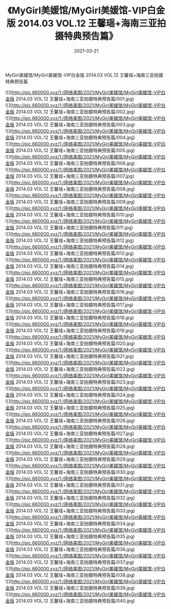 ﻿---
layout: post
title:  《MyGirl美媛馆/MyGirl美媛馆-VIP白金版 2014.03 VOL.12 王馨瑶+海南三亚拍摄特典预告篇》
date:   2021-03-21
img: http://pic.660000.xyz/1:/网络美图/2021/MyGirl美媛馆/MyGirl美媛馆-VIP白金版 2014.03 VOL.12 王馨瑶+海南三亚拍摄特典预告篇/000.jpg
categories: [美女, 清纯, 唯美]
---

MyGirl美媛馆/MyGirl美媛馆-VIP白金版 2014.03 VOL.12 王馨瑶+海南三亚拍摄特典预告篇

 ![](http://pic.660000.xyz/1:/网络美图/2021/MyGirl美媛馆/MyGirl美媛馆-VIP白金版 2014.03 VOL.12 王馨瑶+海南三亚拍摄特典预告篇/001.jpg) <br>![](http://pic.660000.xyz/1:/网络美图/2021/MyGirl美媛馆/MyGirl美媛馆-VIP白金版 2014.03 VOL.12 王馨瑶+海南三亚拍摄特典预告篇/002.jpg) <br>![](http://pic.660000.xyz/1:/网络美图/2021/MyGirl美媛馆/MyGirl美媛馆-VIP白金版 2014.03 VOL.12 王馨瑶+海南三亚拍摄特典预告篇/003.jpg) <br>![](http://pic.660000.xyz/1:/网络美图/2021/MyGirl美媛馆/MyGirl美媛馆-VIP白金版 2014.03 VOL.12 王馨瑶+海南三亚拍摄特典预告篇/004.jpg) <br>![](http://pic.660000.xyz/1:/网络美图/2021/MyGirl美媛馆/MyGirl美媛馆-VIP白金版 2014.03 VOL.12 王馨瑶+海南三亚拍摄特典预告篇/005.jpg) <br>![](http://pic.660000.xyz/1:/网络美图/2021/MyGirl美媛馆/MyGirl美媛馆-VIP白金版 2014.03 VOL.12 王馨瑶+海南三亚拍摄特典预告篇/006.jpg) <br>![](http://pic.660000.xyz/1:/网络美图/2021/MyGirl美媛馆/MyGirl美媛馆-VIP白金版 2014.03 VOL.12 王馨瑶+海南三亚拍摄特典预告篇/007.jpg) <br>![](http://pic.660000.xyz/1:/网络美图/2021/MyGirl美媛馆/MyGirl美媛馆-VIP白金版 2014.03 VOL.12 王馨瑶+海南三亚拍摄特典预告篇/008.jpg) <br>![](http://pic.660000.xyz/1:/网络美图/2021/MyGirl美媛馆/MyGirl美媛馆-VIP白金版 2014.03 VOL.12 王馨瑶+海南三亚拍摄特典预告篇/009.jpg) <br>![](http://pic.660000.xyz/1:/网络美图/2021/MyGirl美媛馆/MyGirl美媛馆-VIP白金版 2014.03 VOL.12 王馨瑶+海南三亚拍摄特典预告篇/010.jpg) <br>![](http://pic.660000.xyz/1:/网络美图/2021/MyGirl美媛馆/MyGirl美媛馆-VIP白金版 2014.03 VOL.12 王馨瑶+海南三亚拍摄特典预告篇/011.jpg) <br>![](http://pic.660000.xyz/1:/网络美图/2021/MyGirl美媛馆/MyGirl美媛馆-VIP白金版 2014.03 VOL.12 王馨瑶+海南三亚拍摄特典预告篇/012.jpg) <br>![](http://pic.660000.xyz/1:/网络美图/2021/MyGirl美媛馆/MyGirl美媛馆-VIP白金版 2014.03 VOL.12 王馨瑶+海南三亚拍摄特典预告篇/013.jpg) <br>![](http://pic.660000.xyz/1:/网络美图/2021/MyGirl美媛馆/MyGirl美媛馆-VIP白金版 2014.03 VOL.12 王馨瑶+海南三亚拍摄特典预告篇/014.jpg) <br>![](http://pic.660000.xyz/1:/网络美图/2021/MyGirl美媛馆/MyGirl美媛馆-VIP白金版 2014.03 VOL.12 王馨瑶+海南三亚拍摄特典预告篇/015.jpg) <br>![](http://pic.660000.xyz/1:/网络美图/2021/MyGirl美媛馆/MyGirl美媛馆-VIP白金版 2014.03 VOL.12 王馨瑶+海南三亚拍摄特典预告篇/016.jpg) <br>![](http://pic.660000.xyz/1:/网络美图/2021/MyGirl美媛馆/MyGirl美媛馆-VIP白金版 2014.03 VOL.12 王馨瑶+海南三亚拍摄特典预告篇/017.jpg) <br>![](http://pic.660000.xyz/1:/网络美图/2021/MyGirl美媛馆/MyGirl美媛馆-VIP白金版 2014.03 VOL.12 王馨瑶+海南三亚拍摄特典预告篇/018.jpg) <br>![](http://pic.660000.xyz/1:/网络美图/2021/MyGirl美媛馆/MyGirl美媛馆-VIP白金版 2014.03 VOL.12 王馨瑶+海南三亚拍摄特典预告篇/019.jpg) <br>![](http://pic.660000.xyz/1:/网络美图/2021/MyGirl美媛馆/MyGirl美媛馆-VIP白金版 2014.03 VOL.12 王馨瑶+海南三亚拍摄特典预告篇/020.jpg) <br>![](http://pic.660000.xyz/1:/网络美图/2021/MyGirl美媛馆/MyGirl美媛馆-VIP白金版 2014.03 VOL.12 王馨瑶+海南三亚拍摄特典预告篇/021.jpg) <br>![](http://pic.660000.xyz/1:/网络美图/2021/MyGirl美媛馆/MyGirl美媛馆-VIP白金版 2014.03 VOL.12 王馨瑶+海南三亚拍摄特典预告篇/022.jpg) <br>![](http://pic.660000.xyz/1:/网络美图/2021/MyGirl美媛馆/MyGirl美媛馆-VIP白金版 2014.03 VOL.12 王馨瑶+海南三亚拍摄特典预告篇/023.jpg) <br>![](http://pic.660000.xyz/1:/网络美图/2021/MyGirl美媛馆/MyGirl美媛馆-VIP白金版 2014.03 VOL.12 王馨瑶+海南三亚拍摄特典预告篇/024.jpg) <br>![](http://pic.660000.xyz/1:/网络美图/2021/MyGirl美媛馆/MyGirl美媛馆-VIP白金版 2014.03 VOL.12 王馨瑶+海南三亚拍摄特典预告篇/025.jpg) <br>![](http://pic.660000.xyz/1:/网络美图/2021/MyGirl美媛馆/MyGirl美媛馆-VIP白金版 2014.03 VOL.12 王馨瑶+海南三亚拍摄特典预告篇/026.jpg) <br>![](http://pic.660000.xyz/1:/网络美图/2021/MyGirl美媛馆/MyGirl美媛馆-VIP白金版 2014.03 VOL.12 王馨瑶+海南三亚拍摄特典预告篇/027.jpg) <br>![](http://pic.660000.xyz/1:/网络美图/2021/MyGirl美媛馆/MyGirl美媛馆-VIP白金版 2014.03 VOL.12 王馨瑶+海南三亚拍摄特典预告篇/028.jpg) <br>![](http://pic.660000.xyz/1:/网络美图/2021/MyGirl美媛馆/MyGirl美媛馆-VIP白金版 2014.03 VOL.12 王馨瑶+海南三亚拍摄特典预告篇/029.jpg) <br>![](http://pic.660000.xyz/1:/网络美图/2021/MyGirl美媛馆/MyGirl美媛馆-VIP白金版 2014.03 VOL.12 王馨瑶+海南三亚拍摄特典预告篇/030.jpg) <br>![](http://pic.660000.xyz/1:/网络美图/2021/MyGirl美媛馆/MyGirl美媛馆-VIP白金版 2014.03 VOL.12 王馨瑶+海南三亚拍摄特典预告篇/031.jpg) <br>![](http://pic.660000.xyz/1:/网络美图/2021/MyGirl美媛馆/MyGirl美媛馆-VIP白金版 2014.03 VOL.12 王馨瑶+海南三亚拍摄特典预告篇/032.jpg) <br>![](http://pic.660000.xyz/1:/网络美图/2021/MyGirl美媛馆/MyGirl美媛馆-VIP白金版 2014.03 VOL.12 王馨瑶+海南三亚拍摄特典预告篇/033.jpg) <br>![](http://pic.660000.xyz/1:/网络美图/2021/MyGirl美媛馆/MyGirl美媛馆-VIP白金版 2014.03 VOL.12 王馨瑶+海南三亚拍摄特典预告篇/034.jpg) <br>![](http://pic.660000.xyz/1:/网络美图/2021/MyGirl美媛馆/MyGirl美媛馆-VIP白金版 2014.03 VOL.12 王馨瑶+海南三亚拍摄特典预告篇/035.jpg) <br>![](http://pic.660000.xyz/1:/网络美图/2021/MyGirl美媛馆/MyGirl美媛馆-VIP白金版 2014.03 VOL.12 王馨瑶+海南三亚拍摄特典预告篇/036.jpg) <br>![](http://pic.660000.xyz/1:/网络美图/2021/MyGirl美媛馆/MyGirl美媛馆-VIP白金版 2014.03 VOL.12 王馨瑶+海南三亚拍摄特典预告篇/037.jpg) <br>![](http://pic.660000.xyz/1:/网络美图/2021/MyGirl美媛馆/MyGirl美媛馆-VIP白金版 2014.03 VOL.12 王馨瑶+海南三亚拍摄特典预告篇/038.jpg) <br>![](http://pic.660000.xyz/1:/网络美图/2021/MyGirl美媛馆/MyGirl美媛馆-VIP白金版 2014.03 VOL.12 王馨瑶+海南三亚拍摄特典预告篇/039.jpg) <br>![](http://pic.660000.xyz/1:/网络美图/2021/MyGirl美媛馆/MyGirl美媛馆-VIP白金版 2014.03 VOL.12 王馨瑶+海南三亚拍摄特典预告篇/040.jpg) <br>